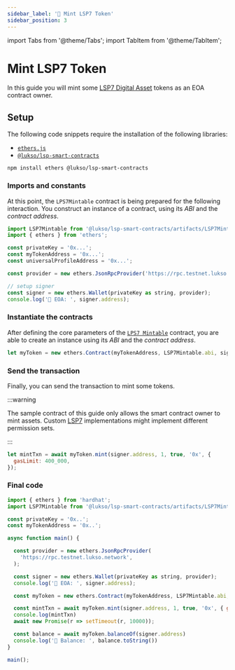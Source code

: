 ```yaml
---
sidebar_label: '💽 Mint LSP7 Token'
sidebar_position: 3
---
```


import Tabs from '@theme/Tabs';
import TabItem from '@theme/TabItem';

# Mint LSP7 Token

In this guide you will mint some [LSP7 Digital Asset](../../standards/tokens/LSP7-Digital-Asset.md) tokens as an EOA contract owner.

## Setup

The following code snippets require the installation of the following libraries:

- [`ethers.js`](https://github.com/ethers-io/ethers.js/)
- [`@lukso/lsp-smart-contracts`](https://github.com/lukso-network/lsp-smart-contracts/)

```shell
npm install ethers @lukso/lsp-smart-contracts
```

### Imports and constants

At this point, the `LPS7Mintable` contract is being prepared for the following interaction. You construct an instance of a contract, using its _ABI_ and the _contract address_.

```javascript
import LSP7Mintable from '@lukso/lsp-smart-contracts/artifacts/LSP7Mintable.json';
import { ethers } from 'ethers';

const privateKey = '0x...';
const myTokenAddress = '0x...';
const universalProfileAddress = '0x...';

const provider = new ethers.JsonRpcProvider('https://rpc.testnet.lukso.network');

// setup signer
const signer = new ethers.Wallet(privateKey as string, provider);
console.log('🔑 EOA: ', signer.address);
```

### Instantiate the contracts

After defining the core parameters of the [`LPS7 Mintable`](../../contracts/contracts/LSP7DigitalAsset/presets/LSP7Mintable.md) contract, you are able to create an instance using its _ABI_ and the _contract address_.

```javascript
let myToken = new ethers.Contract(myTokenAddress, LSP7Mintable.abi, signer);
```

### Send the transaction

Finally, you can send the transaction to mint some tokens.

:::warning

The sample contract of this guide only allows the smart contract owner to mint assets. Custom [LSP7](../../standards/tokens/LSP7-Digital-Asset.md) implementations might implement different permission sets.

:::

```javascript
let mintTxn = await myToken.mint(signer.address, 1, true, '0x', {
  gasLimit: 400_000,
});
```

### Final code

```javascript
import { ethers } from 'hardhat';
import LSP7Mintable from '@lukso/lsp-smart-contracts/artifacts/LSP7Mintable.json';

const privateKey = '0x..';
const myTokenAddress = '0x..';

async function main() {

  const provider = new ethers.JsonRpcProvider(
    'https://rpc.testnet.lukso.network',
  );

  const signer = new ethers.Wallet(privateKey as string, provider);
  console.log('🔑 EOA: ', signer.address);

  const myToken = new ethers.Contract(myTokenAddress, LSP7Mintable.abi, signer);

  const mintTxn = await myToken.mint(signer.address, 1, true, '0x', { gasLimit: 400_000 })
  console.log(mintTxn)
  await new Promise(r => setTimeout(r, 10000));

  const balance = await myToken.balanceOf(signer.address)
  console.log('🏦 Balance: ', balance.toString())
}

main();
```

